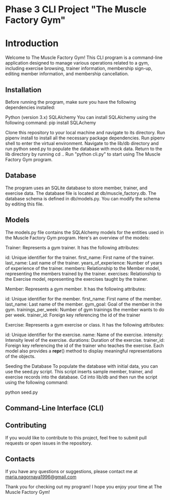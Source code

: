 # Phase 3 CLI Project "The Muscle Factory Gym"

# Introduction
Welcome to The Muscle Factory Gym! This CLI program is a command-line application designed to manage various operations related to a gym, including exercise browsing, trainer information, membership sign-up, editing member information, and membership cancellation.

## Installation
Before running the program, make sure you have the following dependencies installed:

Python (version 3.x)
SQLAlchemy
You can install SQLAlchemy using the following command:
pip install SQLAchemy

Clone this repository to your local machine and navigate to its directory.
Run pipenv install to install all the necessary package dependencies.
Run pipenv shell to enter the virtual environment.
Navigate to the lib/db directory and run python seed.py to populate the database with mock data.
Return to the lib directory by running cd ..
Run "python cli.py" to start using The Muscle Factory Gym program.

## Database
The program uses an SQLite database to store member, trainer, and exercise data. The database file is located at db/muscle_factory.db. The database schema is defined in db/models.py. You can modify the schema by editing this file.

## Models
The models.py file contains the SQLAlchemy models for the entities used in the Muscle Factory Gym program. Here's an overview of the models:

Trainer: Represents a gym trainer. It has the following attributes:

id: Unique identifier for the trainer.
first_name: First name of the trainer.
last_name: Last name of the trainer.
years_of_experience: Number of years of experience of the trainer.
members: Relationship to the Member model, representing the members trained by the trainer.
exercises: Relationship to the Exercise model, representing the exercises taught by the trainer.

Member: Represents a gym member. It has the following attributes:

id: Unique identifier for the member.
first_name: First name of the member.
last_name: Last name of the member.
gym_goal: Goal of the member in the gym.
trainings_per_week: Number of gym trainings the member wants to do per week.
trainer_id: Foreign key referencing the id of the trainer 

Exercise: Represents a gym exercise or class. It has the following attributes:

id: Unique identifier for the exercise.
name: Name of the exercise.
intensity: Intensity level of the exercise.
durations: Duration of the exercise.
trainer_id: Foreign key referencing the id of the trainer who teaches the exercise.
Each model also provides a __repr__() method to display meaningful representations of the objects.

Seeding the Database
To populate the database with initial data, you can use the seed.py script. This script inserts sample member, trainer, and exercise records into the database. Cd into lib/db and then run the script using the following command:

python seed.py

## Command-Line Interface (CLI)


## Contributing
If you would like to contribute to this project, feel free to submit pull requests or open issues in the repository.

## Contacts
If you have any questions or suggestions, please contact me at maria.nagornaya1996@gmail.com

Thank you for checking out my program! I hope you enjoy your time at The Muscle Factory Gym!

